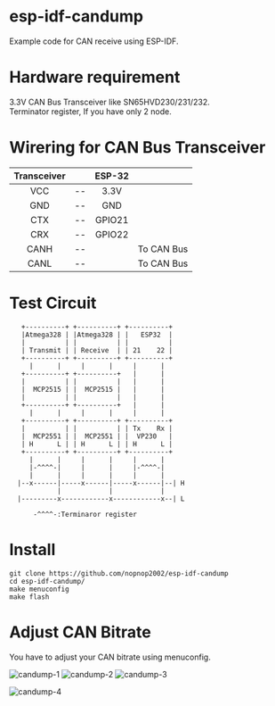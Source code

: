 # esp-idf-candump
Example code for CAN receive using ESP-IDF.   

# Hardware requirement    
3.3V CAN Bus Transceiver like SN65HVD230/231/232.   
Terminator register, If you have only 2 node.   

# Wirering for CAN Bus Transceiver   
|Transceiver||ESP-32||
|:-:|:-:|:-:|:-:|
|VCC|--|3.3V||
|GND|--|GND||
|CTX|--|GPIO21||
|CRX|--|GPIO22||
|CANH|--||To CAN Bus|
|CANL|--||To CAN Bus|

# Test Circuit   
```
   +----------+ +----------+ +----------+ 
   |Atmega328 | |Atmega328 | |   ESP32  | 
   |          | |          | |          | 
   | Transmit | | Receive  | | 21    22 | 
   +----------+ +----------+ +----------+ 
     |      |     |      |     |      |   
   +----------+ +----------+   |      |   
   |          | |          |   |      |   
   |  MCP2515 | |  MCP2515 |   |      |   
   |          | |          |   |      |   
   +----------+ +----------+   |      |   
     |      |     |      |     |      |   
   +----------+ +----------+ +----------+ 
   |          | |          | | Tx    Rx | 
   |  MCP2551 | |  MCP2551 | |  VP230   | 
   | H      L | | H      L | | H      L | 
   +----------+ +----------+ +----------+ 
     |      |     |      |     |      |   
     |-^^^^-|     |      |     |-^^^^-|   
     |      |     |      |     |      |   
  |--x------|-----x------|-----x------|--| H
            |            |            |
  |---------x------------x------------x--| L

      -^^^^-:Terminaror register

```

# Install   
```
git clone https://github.com/nopnop2002/esp-idf-candump
cd esp-idf-candump/
make menuconfig
make flash
```

# Adjust CAN Bitrate   
You have to adjust your CAN bitrate using menuconfig.   

![candump-1](https://user-images.githubusercontent.com/6020549/57606049-0b3a4d00-75a3-11e9-8efd-688ead135bb3.jpg)
![candump-2](https://user-images.githubusercontent.com/6020549/57606051-0b3a4d00-75a3-11e9-8bd3-4169e181a782.jpg)
![candump-3](https://user-images.githubusercontent.com/6020549/57606052-0bd2e380-75a3-11e9-99d4-9e2008c29fd4.jpg)

![candump-4](https://user-images.githubusercontent.com/6020549/57606053-0bd2e380-75a3-11e9-91ee-a52d892fcaff.jpg)


